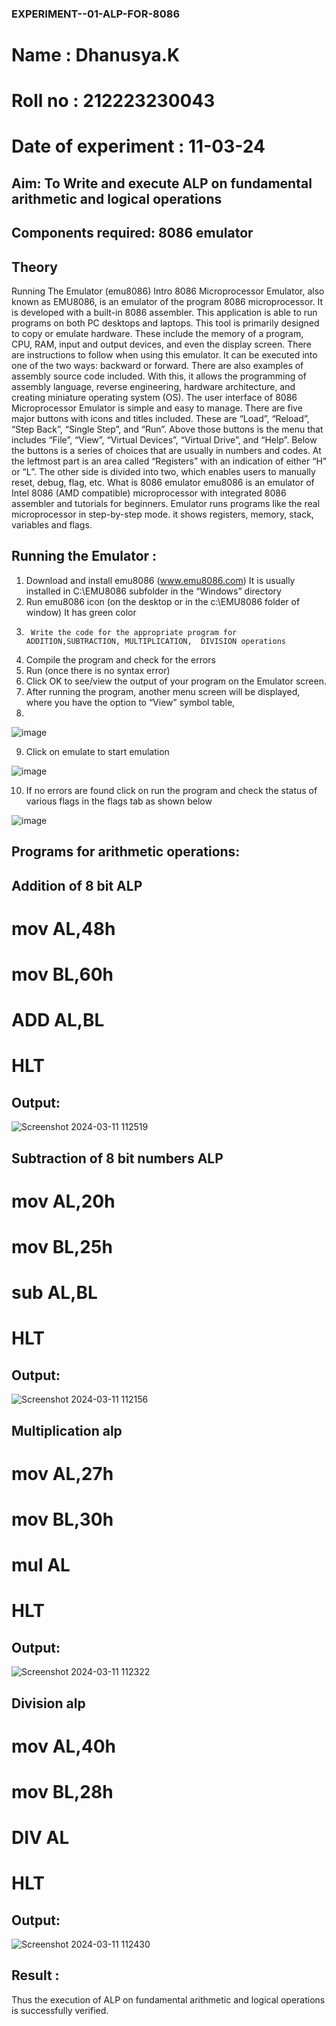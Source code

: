 ### EXPERIMENT--01-ALP-FOR-8086
# Name : Dhanusya.K
# Roll no : 212223230043
# Date of experiment : 11-03-24





## Aim: To Write and execute ALP on fundamental arithmetic and logical operations
## Components required: 8086  emulator 
## Theory 
Running The Emulator (emu8086) Intro 8086 Microprocessor Emulator, also known as EMU8086, is an emulator of the program 8086 microprocessor. It is developed with a built-in 8086 assembler. This application is able to run programs on both PC desktops and laptops. This tool is primarily designed to copy or emulate hardware. These include the memory of a program, CPU, RAM, input and output devices, and even the display screen. There are instructions to follow when using this emulator. It can be executed into one of the two ways: backward or forward. There are also examples of assembly source code included. With this, it allows the programming of assembly language, reverse engineering, hardware architecture, and creating miniature operating system (OS). The user interface of 8086 Microprocessor Emulator is simple and easy to manage. There are five major buttons with icons and titles included. These are “Load”, “Reload”, “Step Back”, “Single Step”, and “Run”. Above those buttons is the menu that includes “File”, “View”, “Virtual Devices”, “Virtual Drive”, and “Help”. Below the buttons is a series of choices that are usually in numbers and codes. At the leftmost part is an area called “Registers” with an indication of either “H” or “L”. The other side is divided into two, which enables users to manually reset, debug, flag, etc. What is 8086 emulator emu8086 is an emulator of Intel 8086 (AMD compatible) microprocessor with integrated 8086 assembler and tutorials for beginners. Emulator runs programs like the real microprocessor in step-by-step mode. it shows registers, memory, stack, variables and flags.


 ## Running the Emulator :
1.	Download and install emu8086 (www.emu8086.com) It is usually installed in C:\EMU8086 subfolder in the “Windows” directory
2.	  Run  emu8086 icon (on the desktop or in the c:\EMU8086 folder of window) It has green color 
3.		Write the code for the appropriate program for ADDITION,SUBTRACTION, MULTIPLICATION,  DIVISION operations 
4.	 Compile the program and check for the errors 
5.	Run (once there is no syntax error) 
6.	Click OK to see/view the output of your program on the Emulator screen. 
7.	After running the program, another menu screen will be displayed, where you have the option to “View” symbol table,
8.	 


![image](https://user-images.githubusercontent.com/36288975/189273263-d65baae9-4b8f-4723-afb3-c0ffa4052b04.png)











9.	Click on emulate to start emulation 








![image](https://user-images.githubusercontent.com/36288975/189273273-9bb36ec1-e2e8-4892-8d35-37707332bfdc.png)








10.	If no errors are found click on run the program and check the status of various flags in the flags tab as shown below 






![image](https://user-images.githubusercontent.com/36288975/189273277-113a2a33-4a40-4ff8-95a5-ecd3a1f504fe.png)







## Programs for arithmetic  operations:

## Addition  of 8 bit ALP 
# mov AL,48h
# mov BL,60h
# ADD AL,BL
# HLT


## Output:
![Screenshot 2024-03-11 112519](https://github.com/Dhanu654/EXPERIMENT--01-ALP-FOR-8086/assets/148514965/f1250846-dc44-4ceb-8e7c-a56f04b2c193)


 
## Subtraction   of 8 bit numbers  ALP
# mov AL,20h
# mov BL,25h
# sub AL,BL
# HLT
 
## Output:
![Screenshot 2024-03-11 112156](https://github.com/Dhanu654/EXPERIMENT--01-ALP-FOR-8086/assets/148514965/451f689f-3cf7-43ab-8c46-efab3fe4b49a)


## Multiplication alp 
# mov AL,27h
# mov BL,30h
# mul AL
# HLT
 ## Output:
 ![Screenshot 2024-03-11 112322](https://github.com/Dhanu654/EXPERIMENT--01-ALP-FOR-8086/assets/148514965/071db632-2a5d-4244-b33c-33126cef3bb3)

 


## Division alp 
# mov AL,40h
# mov BL,28h
# DIV AL
# HLT

## Output:
![Screenshot 2024-03-11 112430](https://github.com/Dhanu654/EXPERIMENT--01-ALP-FOR-8086/assets/148514965/2d9f8b7e-f5f7-45aa-8a16-7e0cd8688c75)




## Result :
Thus the execution of  ALP on fundamental arithmetic and logical operations is successfully verified.
 








